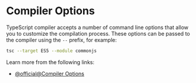# Compiler Options

TypeScript compiler accepts a number of command line options that allow you to customize the compilation process. These options can be passed to the compiler using the `--` prefix, for example:

```bash
tsc --target ES5 --module commonjs
```

Learn more from the following links:

- [@official@Compiler Options](https://www.typescriptlang.org/docs/handbook/compiler-options.html)
